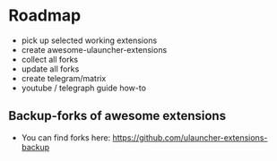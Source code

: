 # Roadmap

* pick up selected working extensions
* create awesome-ulauncher-extensions
* collect all forks
* update all forks
* create telegram/matrix
* youtube / telegraph guide how-to

## Backup-forks of awesome extensions

* You can find forks here: https://github.com/ulauncher-extensions-backup
